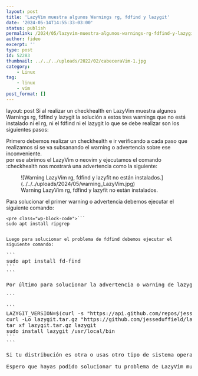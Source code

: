 ```yaml
---
layout: post
title: 'LazyVim muestra algunos Warnings rg, fdfind y lazygit'
date: '2024-05-14T14:55:33-03:00'
status: publish
permalink: /2024/05/lazyvim-muestra-algunos-warnings-rg-fdfind-y-lazygit.html
author: fideo
excerpt: ''
type: post
id: 52283
thumbnail: ../../../uploads/2022/02/cabeceraVim-1.jpg
category:
    - Linux
tag:
    - linux
    - vim
post_format: []
---
```

layout: post
Si al realizar un checkhealth en LazyVim muestra algunos Warnings rg, fdfind y lazygit la solución a estos tres warnings que no está instalado ni el rg, ni el fdfind ni el lazygit lo que se debe realizar son los siguientes pasos:

Primero debemos realizar un checkhealth e ir verificando a cada paso que realizamos si se va subsanando el warning o advertencia sobre ese inconveniente.  
por ese abrimos el LazyVim o neovim y ejecutamos el comando :checkhealth nos mostrará una advertencia como la siguiente:

<figure class="wp-block-image size-full">![Warning LazyVim rg, fdfind y lazyfit no están instalados.](../../../uploads/2024/05/warning_LazyVim.jpg)<figcaption class="wp-element-caption">Warning LazyVim rg, fdfind y lazyfit no están instalados.</figcaption></figure>Para solucionar el primer warning o advertencia debemos ejecutar el siguiente comando:

```
<pre class="wp-block-code">```
sudo apt install ripgrep
```
```

Luego para solucionar el problema de fdfind debemos ejecutar el siguiente comando:

```
<pre class="wp-block-code">```
sudo apt install fd-find
```
```

Por último para solucionar la advertencia o warning de lazygit debemos realizar los siguiente pasos, en mi caso uso la distribución de Ubuntu y mis pasos son:

```
<pre class="wp-block-code">```
LAZYGIT_VERSION=$(curl -s "https://api.github.com/repos/jesseduffield/lazygit/releases/latest" | grep -Po '"tag_name": "v\K[^"]*')
curl -Lo lazygit.tar.gz "https://github.com/jesseduffield/lazygit/releases/latest/download/lazygit_${LAZYGIT_VERSION}_Linux_x86_64.tar.gz"
tar xf lazygit.tar.gz lazygit
sudo install lazygit /usr/local/bin
```
```

Si tu distribución es otra o usas otro tipo de sistema operativo te recomiendo que visites el siguiente link donde explica como hacerlo para cada uno d ellos. <https://github.com/jesseduffield/lazygit?tab=readme-ov-file#binary-releases>

Espero que hayas podido solucionar tu problema de LazyVim muestra algunos Warnings rg, fdfind y lazygit [también tengo varias entradas mas que hablan sobre VIM por verla haciendo click acá](https://www.federicomazzei.com.ar/blog/tag/vim/)